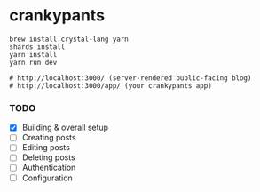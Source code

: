 # crankypants

```
brew install crystal-lang yarn
shards install
yarn install
yarn run dev

# http://localhost:3000/ (server-rendered public-facing blog)
# http://localhost:3000/app/ (your crankypants app)
```

### TODO

- [x] Building & overall setup
- [ ] Creating posts
- [ ] Editing posts
- [ ] Deleting posts
- [ ] Authentication
- [ ] Configuration
